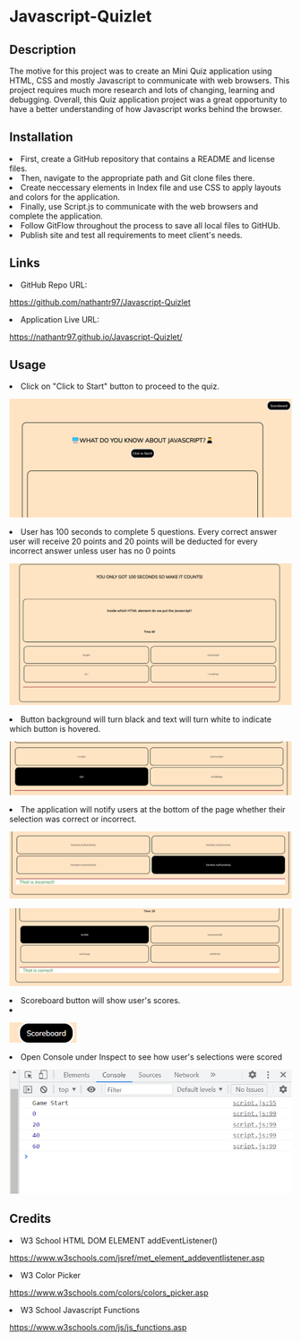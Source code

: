 # Javascript-Quizlet

## Description

The motive for this project was to create an Mini Quiz application using HTML, CSS and mostly Javascript to communicate with web browsers. This project requires much more research and lots of changing, learning and debugging. Overall, this Quiz application project was a great opportunity to have a better understanding of how Javascript works behind the browser. 



## Installation


<li> First, create a GitHub repository that contains a README and license files. </li>
<li> Then, navigate to the appropriate path and Git clone files there. </li>
<li> Create neccessary elements in Index file and use CSS to apply layouts and colors for the application.</li>
<li> Finally, use Script.js to communicate with the web browsers and complete the application. </li>
<li> Follow GitFlow throughout the process to save all local files to GitHUb. </li>
<li> Publish site and test all requirements to meet client's needs. </li>



## Links

<li> GitHub Repo URL: </li>

https://github.com/nathantr97/Javascript-Quizlet

<li> Application Live URL: </li>

https://nathantr97.github.io/Javascript-Quizlet/

## Usage

<li> Click on "Click to Start" button to proceed to the quiz.</li>

![alt=main-page](assets/images/main-page.png)

<li> User has 100 seconds to complete 5 questions. Every correct answer user will receive 20 points and 20 points will be deducted for every incorrect answer unless user has no 0 points </li>

![alt=quiz-page](assets/images/actual-quiz.png)

<li> Button background will turn black and text will turn white to indicate which button is hovered. </li>

![alt=hovered-button](assets/images/hovered-button.png)

<li> The application will notify users at the bottom of the page whether their selection was correct or incorrect.</li>

![alt=incorrect-indicator](assets/images/incorrect-answer.png)

![alt=correct-indicator](assets/images/correct-answer.png)

<li> Scoreboard button will show user's scores. <li>

![alt=scoreboard-button](assets/images/scoreboard-button.png)

<li> Open Console under Inspect to see how user's selections were scored </li>

![alt=console](assets/images/score-progress.png)

## Credits

<li> W3 School HTML DOM ELEMENT addEventListener() </li>

https://www.w3schools.com/jsref/met_element_addeventlistener.asp

<li> W3 Color Picker </li>

https://www.w3schools.com/colors/colors_picker.asp

<li> W3 School Javascript Functions </li>

https://www.w3schools.com/js/js_functions.asp

